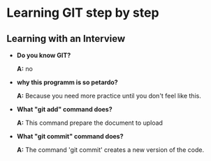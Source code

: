 # Learning GIT step by step

## Learning with an Interview

* **Do you know GIT?**

	**A:** no

* **why this programm is so petardo?**

	**A:** Because you need more practice until you don't feel like this.

* **What "git add" command does?**

	**A:** This command prepare the document 
	to upload

* **What "git commit" command does?**

	**A:** The command 'git commit' creates a new version of the code.

